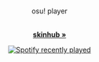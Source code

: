 <br />
<p align="center">
  osu! player
  </p>

  <p align="center">
    <br />
    <a href="https://github.com/lochlane/skins"><strong>skinhub »</strong></a>
  </p>
</p>




<div align="center">
  <a href="https://open.spotify.com/user/31gdb2bkg2t3xfbggprclqpr7vg4">
    <img src="https://spotify-recently-played-readme.vercel.app/api?user=31gdb2bkg2t3xfbggprclqpr7vg4&count=5" alt="Spotify recently played"  />
  </a>
</div>

